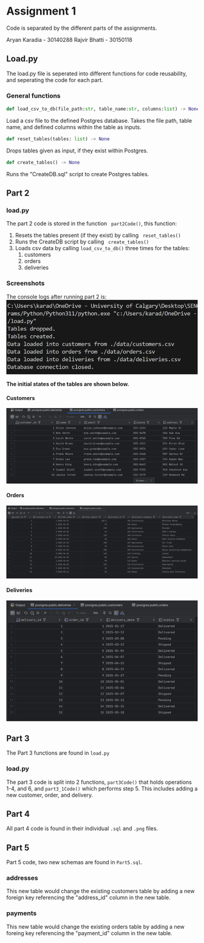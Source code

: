 # Assignment 1

Code is separated by the different parts of the assignments.

Aryan Karadia - 30140288
Rajvir Bhatti - 30150118

## Load.py

The load.py file is seperated into different functions for code reusability, and seperating the code for each part.

### General functions

```Python
def load_csv_to_db(file_path:str, table_name:str, columns:list) -> None
```

Load a csv file to the defined Postgres database. Takes the file path, table name, and defined columns within the table as inputs.

```Python
def reset_tables(tables: list) -> None
```

Drops tables given as input, if they exist within Postgres.

```Python
def create_tables() -> None
```

Runs the "CreateDB.sql" script to create Postgres tables.

## Part 2

### load.py

The part 2 code is stored in the function ` part2Code()`, this function:

1. Resets the tables present (if they exist) by calling ` reset_tables()`
2. Runs the CreateDB script by calling ` create_tables()`
3. Loads csv data by calling `load_csv_to_db()` three times for the tables:
   1. customers
   2. orders
   3. deliveries

### Screenshots

The console logs after running part 2 is:
![Part 2 console output](Part2ConsoleOutput.png)

**The initial states of the tables are shown below.**

#### Customers

![customers initial state](Part2CustomersInitialState.png)

#### Orders

![Orders table initial state](Part2OrdersInitialState.png)

#### Deliveries

![Deliveries table initial state](Part2DeliveriesInitialState.png)

## Part 3

The Part 3 functions are found in `load.py`

### load.py

The part 3 code is split into 2 functions, `part3Code()` that holds operations 1-4, and 6, and `part3_1Code()` which performs step 5. This includes adding a new customer, order, and delivery.

## Part 4

All part 4 code is found in their individual `.sql` and `.png` files.

## Part 5

Part 5 code, two new schemas are found in `Part5.sql`.

### addresses

This new table would change the existing customers table by adding a new foreign key referencing the "address_id" column in the new table.

### payments

This new table would change the existing orders table by adding a new foreing key referencing the "payment_id" column in the new table.

